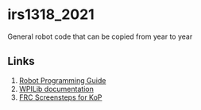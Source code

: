 # irs1318_2021

General robot code that can be copied from year to year

## Links
1. [Robot Programming Guide](/Robot%20Programming%20Guide.md)
2. [WPILib documentation](https://docs.wpilib.org)
3. [FRC Screensteps for KoP](https://wpilib.screenstepslive.com/s/4485) 
